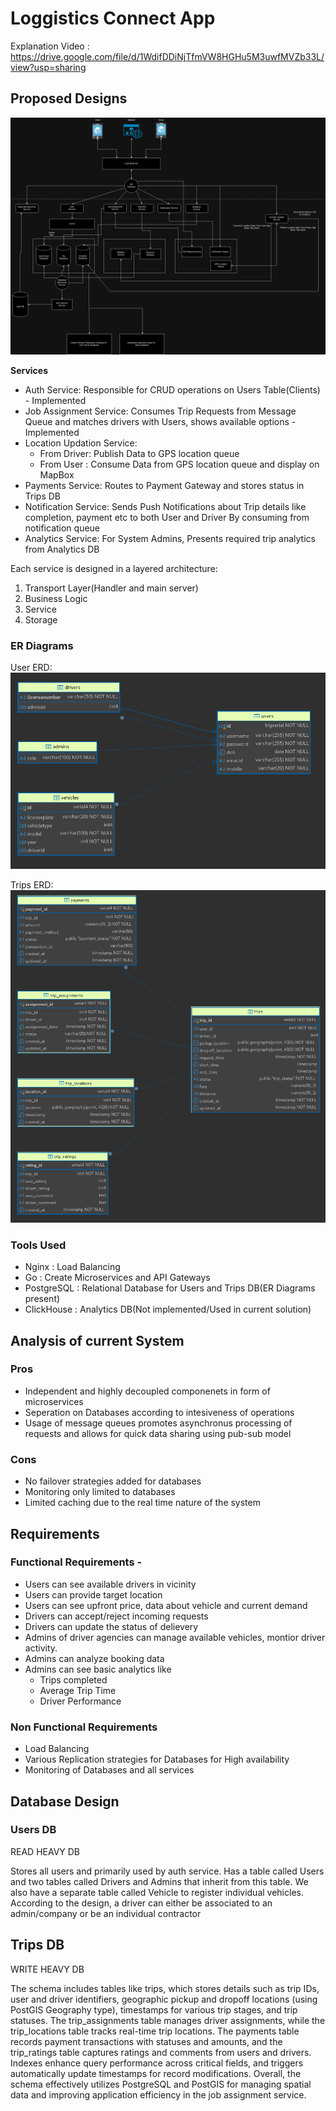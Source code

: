 # Loggistics Connect App

Explanation Video : https://drive.google.com/file/d/1WdifDDiNjTfmVW8HGHu5M3uwfMVZb33L/view?usp=sharing

## Proposed Designs

![title](Proto.drawio.png)

**Services**

 - Auth Service: Responsible for CRUD operations on Users Table(Clients) - Implemented
 - Job Assignment Service: Consumes Trip Requests from Message Queue and matches drivers with Users, shows available options - Implemented
 - Location Updation Service: 
    * From Driver: Publish Data to GPS location queue
    * From User : Consume Data from GPS location queue and display on MapBox
 - Payments Service: Routes to Payment Gateway and stores status in Trips DB
 - Notification Service: Sends Push Notifications about Trip details like completion, payment etc to both User and Driver By consuming from notification queue
 - Analytics Service: For System Admins, Presents required trip analytics from Analytics DB

Each service is designed in a layered architecture:
1. Transport Layer(Handler and main server) 
2. Business Logic
3. Service
4. Storage

### ER Diagrams

User ERD:
![USersDB](./user-ERD.png)

Trips ERD:
![TripsDB](./trips-ERD.png)

### Tools Used
 - Nginx : Load Balancing
 - Go : Create Microservices and API Gateways
 - PostgreSQL : Relational Database for Users and Trips DB(ER Diagrams present)
 - ClickHouse : Analytics DB(Not implemented/Used in current solution)

## Analysis of current System

### Pros
 - Independent and highly decoupled componenets in form of microservices
 - Seperation on Databases according to intesiveness of operations
 - Usage of message queues promotes asynchronus processing of requests and allows for quick data sharing using pub-sub model

### Cons
 - No failover strategies added for databases
 - Monitoring only limited to databases
 - Limited caching due to the real time nature of the system

## Requirements

### Functional Requirements -
 - Users can see available drivers in vicinity
 - Users can provide target location
 - Users can see upfront price, data about vehicle and current demand
 - Drivers can accept/reject incoming requests
 - Drivers can update the status of delievery
 - Admins of driver agencies can manage available vehicles, montior driver activity.
 - Admins can analyze booking data
 - Admins can see basic analytics like
    * Trips completed
    * Average Trip Time
    * Driver Performance

### Non Functional Requirements
 - Load Balancing 
 - Various Replication strategies for Databases for High availability
 - Monitoring of Databases and all services

## Database Design

### Users DB 

READ HEAVY DB 

Stores all users and primarily used by auth service. Has a table called Users and two tables called Drivers and Admins that inherit from this table. 
We also have a separate table called Vehicle to register individual vehicles.
According to the design, a driver can either be associated to an admin/company or be an individual contractor 


## Trips DB
WRITE HEAVY DB

The schema includes tables like trips, which stores details such as trip IDs, user and driver identifiers, geographic pickup and dropoff locations (using PostGIS Geography type), timestamps for various trip stages, and trip statuses. The trip_assignments table manages driver assignments, while the trip_locations table tracks real-time trip locations. The payments table records payment transactions with statuses and amounts, and the trip_ratings table captures ratings and comments from users and drivers. Indexes enhance query performance across critical fields, and triggers automatically update timestamps for record modifications. Overall, the schema effectively utilizes PostgreSQL and PostGIS for managing spatial data and improving application efficiency in the job assignment service.